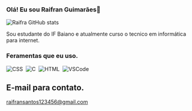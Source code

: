 ### Olá! Eu sou Raifran Guimarães👋

![Raifra GitHub stats](https://github-readme-stats.vercel.app/api?username=Raifra&show_icons=true&theme-dracula)

Sou estudante do IF Baiano e atualmente curso o tecnico em informática para internet.

### Feramentas que eu uso.

![CSS](https://img.shields.io/badge/-CSS-0D1117?style=for-the-badge&logo=CSS3&logoColor=1572B6&labelColor=0D1117)&nbsp;
![C](https://img.shields.io/badge/-C-0D1117?style=for-the-badge&logo=HTML5&logoColor=1572B6&labelColor=0D1117)&nbsp;
![HTML](https://img.shields.io/badge/-HTML-0D1117?style=for-the-badge&logo=C&logoColor=1572B6&labelColor=0D1117)&nbsp;
![VSCode](https://img.shields.io/badge/-VSCode-0D1117?style=for-the-badge&logo=visual-studio-code&logoColor=blue&labelColor=0D1117)&nbsp;
          

## E-mail para contato.
raifransantos123456@gmail.com
